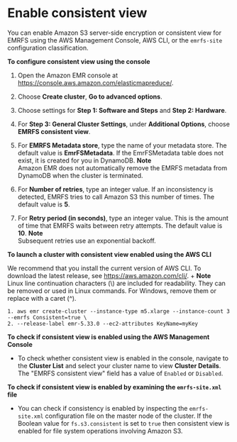 # Enable consistent view<a name="enable-consistent-view"></a>

You can enable Amazon S3 server\-side encryption or consistent view for EMRFS using the AWS Management Console, AWS CLI, or the `emrfs-site` configuration classification\.<a name="enable-emr-fs-console"></a>

**To configure consistent view using the console**

1. Open the Amazon EMR console at [https://console\.aws\.amazon\.com/elasticmapreduce/](https://console.aws.amazon.com/elasticmapreduce/)\.

1. Choose **Create cluster**, **Go to advanced options**\.

1. Choose settings for **Step 1: Software and Steps** and **Step 2: Hardware**\. 

1. For **Step 3: General Cluster Settings**, under **Additional Options**, choose **EMRFS consistent view**\.

1. For **EMRFS Metadata store**, type the name of your metadata store\. The default value is **EmrFSMetadata**\. If the EmrFSMetadata table does not exist, it is created for you in DynamoDB\.
**Note**  
Amazon EMR does not automatically remove the EMRFS metadata from DynamoDB when the cluster is terminated\.

1. For **Number of retries**, type an integer value\. If an inconsistency is detected, EMRFS tries to call Amazon S3 this number of times\. The default value is **5**\. 

1. For **Retry period \(in seconds\)**, type an integer value\. This is the amount of time that EMRFS waits between retry attempts\. The default value is **10**\.
**Note**  
Subsequent retries use an exponential backoff\. 

**To launch a cluster with consistent view enabled using the AWS CLI**

We recommend that you install the current version of AWS CLI\. To download the latest release, see [https://aws\.amazon\.com/cli/](https://aws.amazon.com/cli/)\.
+ 
**Note**  
Linux line continuation characters \(\\\) are included for readability\. They can be removed or used in Linux commands\. For Windows, remove them or replace with a caret \(^\)\.

  ```
  1. aws emr create-cluster --instance-type m5.xlarge --instance-count 3 --emrfs Consistent=true \
  2. --release-label emr-5.33.0 --ec2-attributes KeyName=myKey
  ```

**To check if consistent view is enabled using the AWS Management Console**
+ To check whether consistent view is enabled in the console, navigate to the **Cluster List** and select your cluster name to view **Cluster Details**\. The "EMRFS consistent view" field has a value of `Enabled` or `Disabled`\.

**To check if consistent view is enabled by examining the `emrfs-site.xml` file**
+ You can check if consistency is enabled by inspecting the `emrfs-site.xml` configuration file on the master node of the cluster\. If the Boolean value for `fs.s3.consistent` is set to `true` then consistent view is enabled for file system operations involving Amazon S3\.